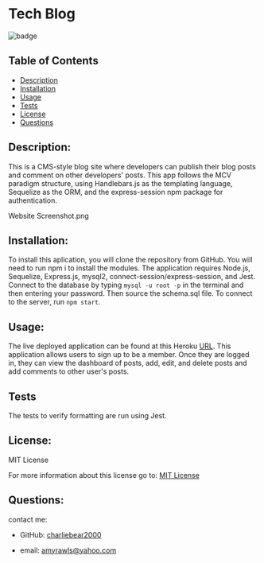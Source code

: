# Tech Blog

![badge](https://img.shields.io/badge/License-MIT-yellow.svg)

## Table of Contents
- [Description](#description)
- [Installation](#installation)
- [Usage](#usage)
- [Tests](#tests)
- [License](#license)
- [Questions](#questions)

## Description:

This is a CMS-style blog site where developers can publish their blog posts and comment on other developers' posts.  This app follows the MCV paradigm structure, using Handlebars.js as the templating language, Sequelize as the ORM, and the express-session npm package for authentication.

Website Screenshot.png

## Installation:

To install this aplication, you will clone the repository from GitHub.  You will need to run npm i to install the modules. The application requires Node.js, Sequelize, Express.js, mysql2, connect-session/express-session, and Jest. Connect to the database by typing `mysql -u root -p` in the terminal and then entering your password.  Then source the schema.sql file.  To connect to the server, run `npm start`.

## Usage:

The live deployed application can be found at this Heroku [URL](https://https://agile-castle-82276.herokuapp.com/).  This application allows users to sign up to be a member. Once they are logged in, they can view the dashboard of posts, add, edit, and delete posts and add comments to other user's posts. 

## Tests

The tests to verify formatting are run using Jest.

## License:

MIT License

For more information about this license go to: [MIT License](https://choosealicense.com/licenses/mit//gpl-3.0/)

## Questions:

contact me:

- GitHub: [charliebear2000](https://github.com/charliebear2000)

- email: amyrawls@yahoo.com

